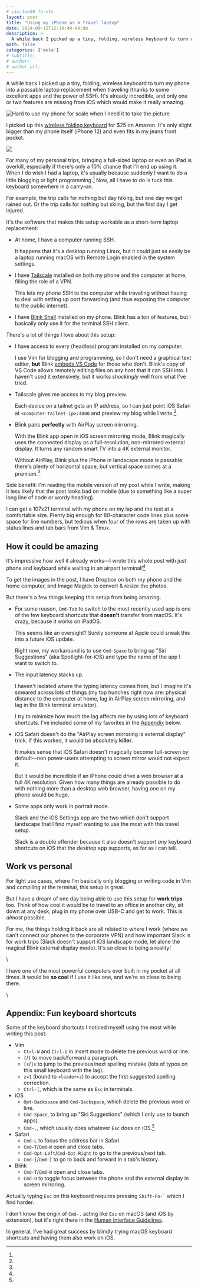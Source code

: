 ```yaml
---
# vim:tw=90 fo-=tc
layout: post
title: "Using my iPhone as a travel laptop"
date: 2024-09-15T12:19:49-04:00
description: >
  A while back I picked up a tiny, folding, wireless keyboard to turn my phone into a passable laptop replacement when traveling. It's already incredible, and only one or two features are missing from iOS which would make it really amazing.
math: false
categories: ['meta']
# subtitle:
# author:
# author_url:
---
```


A while back I picked up a tiny, folding, wireless keyboard to turn my phone into a passable laptop replacement when traveling (thanks to some excellent apps and the power of SSH). It's already incredible, and only one or two features are missing from iOS which would make it really amazing.

![Hard to use my phone for scale when I need it to take the picture](/assets/img/folding-keyboard-vs-airpods.jpg)

I picked up this [wireless folding keyboard][keyboard] for \$25 on Amazon. It's only slight bigger than my phone itself (iPhone 12) and even fits in my jeans front pocket.

[keyboard]: https://www.amazon.com/dp/B0BZLMG7SN/

![](/assets/img/folding-keyboard-folded.jpg)

For many of my personal trips, bringing a full-sized laptop or even an iPad is overkill, especially if there's only a 10% chance that I'll end up using it. When I do wish I had a laptop, it's usually because suddenly I want to do a little blogging or light programming.[^chance] Now, all I have to do is tuck this keyboard somewhere in a carry-on.

[^chance]:
  For example, the trip calls for nothing but day hiking, but one day we get rained out. Or the trip calls for nothing but skiing, but the first day I get injured.

It's the software that makes this setup workable as a short-term laptop replacement:

- At home, I have a computer running SSH.

  It happens that it's a desktop running Linux, but it could just as easily be a laptop running macOS with Remote Login enabled in the system settings.

- I have [Tailscale] installed on both my phone and the computer at home, filling the role of a VPN.

  This lets my phone SSH to the computer while traveling without having to deal with setting up port forwarding (and thus exposing the computer to the public internet).

- I have [Blink Shell] installed on my phone. Blink has a ton of features, but I basically only use it for the terminal SSH client.

[Tailscale]: https://tailscale.com
[Blink Shell]: https://blink.sh

There's a lot of things I love about this setup:

- I have access to every (headless) program installed on my computer.

  I use Vim for blogging and programming, so I don't need a graphical text editor, **but** Blink [embeds VS Code] for those who don't. Blink's copy of VS Code allows remotely editing files on any host that it can SSH into. I haven't used it extensively, but it works _shockingly_ well from what I've tried.

- Tailscale gives me access to my blog preview.

  Each device on a tailnet gets an IP address, so I can just point iOS Safari at `<computer-tailnet-ip>:4000` and preview my blog while I write.[^mobile-first]

- Blink pairs **perfectly** with AirPlay screen mirroring.

  With the Blink app open in iOS screen mirroring mode, Blink magically uses the connected display as a full-resolution, non-mirrored external display. It turns any random smart TV into a 4K external monitor.

  <!-- TODO(jez) picture of Blink on a TV -->

  Without AirPlay, Blink plus the iPhone in landscape mode is passable: there's plenty of horizontal space, but vertical space comes at a premium.[^retro]

[embeds VS Code]: https://docs.blink.sh/advanced/code#starting-blink-code

[^mobile-first]:
  Side benefit: I'm reading the mobile version of my post while I write, making it less likely that the post looks bad on mobile (due to something like a super long line of code or wordy heading).

[^retro]:
  I can get a 107x21 terminal with my phone on my lap and the text at a comfortable size. Plenty big enough for 80-character code lines plus some space for line numbers, but tedious when four of the rows are taken up with status lines and tab bars from Vim & Tmux.

## How it could be amazing

It's impressive how well it already works—I wrote this whole post with just phone and keyboard while waiting in an airport terminal![^images]

[^images]:
  To get the images in the post, I have Dropbox on both my phone and the home computer, and Image Magick to convert & resize the photos.

But there's a few things keeping this setup from being amazing.

- For some reason, `Cmd-Tab` to switch to the most recently used app is one of the few keyboard shortcuts that **doesn't** transfer from macOS. It's crazy, because it works on iPadOS.

  This seems like an oversight? Surely someone at Apple could sneak this into a future iOS update.

  Right now, my workaround is to use `Cmd-Space` to bring up "Siri Suggestions" (aka Spotlight-for-iOS) and type the name of the app I want to switch to.

- The input latency stacks up.

  I haven't isolated where the typing latency comes from, but I imagine it's smeared across lots of things (my top hunches right now are: physical distance to the computer at home, lag in AirPlay screen mirroring, and lag in the Blink terminal emulator).

  I try to minimize how much the lag affects me by using lots of keyboard shortcuts. I've included some of my favorites in the [Appendix](#appendix-fun-keyboard-shortcuts) below.

- iOS Safari doesn't do the "AirPlay screen mirroring is external display" trick. If this worked, it would be absolutely **killer**.

  It makes sense that iOS Safari doesn't magically become full-screen by default—non power-users attempting to screen mirror would not expect it.

  But it would be incredible if an iPhone could drive a web browser at a full 4K resolution. Given how many things are already possible to do with nothing more than a desktop web browser, having one on my phone would be huge.

- Some apps only work in portrait mode.

  Slack and the iOS Settings app are the two which don't support landscape that I find myself wanting to use the most with this travel setup.

  Slack is a double offender because it also doesn't support _any_ keyboard shortcuts on iOS that the desktop app supports, as far as I can tell.

## Work vs personal

For light use cases, where I'm basically only blogging or writing code in Vim and compiling at the terminal, this setup is great.

But I have a dream of one day being able to use this setup for **work trips** too. Think of how cool it would be to travel to an office in another city, sit down at any desk, plug in my phone over USB-C and get to work. This is _almost_ possible.

For me, the things holding it back are all related to where I work (where we can't connect our phones to the corporate VPN) and how important Slack is for work trips (Slack doesn't support iOS landscape mode, let alone the magical Blink external display mode). It's so close to being a reality!

\

I have one of the most powerful computers ever built in my pocket at all times. It would be **so cool** if I use it like one, and we're so close to being there.

\


## Appendix: Fun keyboard shortcuts

Some of the keyboard shortcuts I noticed myself using the most while writing this post:

- Vim
  - `Ctrl-W` and `Ctrl-U` in insert mode to delete the previous word or line.
  - `{`/`}` to move back/forward a paragraph.
  - `[s`/`]s` to jump to the previous/next spelling mistake (lots of typos on this small keyboard with the lag).
  - `z=1` (bound to `<leader>z`) to accept the first suggested spelling correction.
  - `Ctrl-[`, which is the same as `Esc` in terminals.
- iOS
  - `Opt-Backspace` and `Cmd-Backspace`, which delete the previous word or line.
  - `Cmd-Space`, to bring up "Siri Suggestions" (which I only use to launch apps).
  - `Cmd-.`, which usually does whatever `Esc` does on iOS.[^esc]
- Safari
  - `Cmd-L` to focus the address bar in Safari.
  - `Cmd-T`/`Cmd-W` open and close tabs.
  - `Cmd-Opt-Left`/`Cmd-Opt-Right` to go to the previous/next tab.
  - `Cmd-[`/`Cmd-]` to go to back and forward in a tab's history.
- Blink
  - `Cmd-T`/`Cmd-W` open and close tabs.
  - `Cmd-O` to toggle focus between the phone and the external display in screen mirroring.

[^esc]:
  Actually typing `Esc` on this keyboard requires pressing <code>Shift-Fn-\`</code> which I find harder.

  I don't know the origin of `Cmd-.` acting like `Esc` on macOS (and iOS by extension), but it's right there in the [Human Interface Guidelines].

[Human Interface Guidelines]: https://developer.apple.com/design/human-interface-guidelines/keyboards/

In general, I've had great success by blindly trying macOS keyboard shortcuts and having them also work on iOS.

